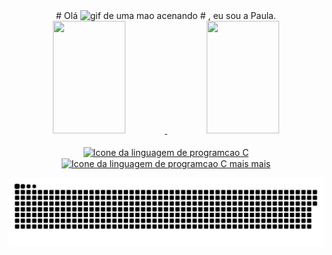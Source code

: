 <div style = "display: inline_block" align = center>
  # Olá 
  <img width=40 alt = "gif de uma mao acenando" src="https://raw.githubusercontent.com/kaueMarques/kaueMarques/master/hi.gif" >
  # , eu sou a Paula.
</div>

<div align = center> 
  <!-- Quadro de stars-->
  <a href = "https://github.com/Paula-Talim">
  <img height="180em" img width="48%" src="https://github-readme-stats.vercel.app/api?username=Paula-Talim&show_icons=true&theme=radical&include_all_commits=true&count_private=true"/>
  <!-- Quadro de linguagens mais usadas -->
  <img height="180em" img width="48%" src="https://github-readme-stats.vercel.app/api/top-langs/?username=Paula-Talim&layout=compact&langs_count=7&theme=radical"/>
</div>

<!-- Icones de linguagens que eu uso-->
<div style = "display: inline_block" align = center> <br>
  <img align = "center" alt = "Icone da linguagem de programcao C" height="50" width="40" src="https://cdn.jsdelivr.net/gh/devicons/devicon/icons/c/c-original.svg">
  <img align="center" alt = "Icone da linguagem de programcao C mais mais" height="50" width="40" src="https://cdn.jsdelivr.net/gh/devicons/devicon/icons/cplusplus/cplusplus-original.svg">

</div>

<!-- Animacao Cobrinha -->
![Snake animation](https://github.com/Paula-Talim/Paula-Talim/blob/output/github-contribution-grid-snake.svg)
